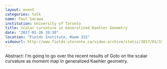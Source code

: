 ```yaml
---
layout: event
categories: talk
name: Paul Sacawa
institution: University of Toronto
title: Scalar curvature in Generalized Kaehler Geometry
date: "2017-01-26 10:30"
location: "Fields Institute, Room 332"
videourl: http://www.fields.utoronto.ca/video-archive/static/2017/01/1511-16479/mergedvideo.ogv
---
```

Abstract: I'm going to go over the recent results of Goto on the scalar curvature as moment map in generalized Kaehler geometry.
